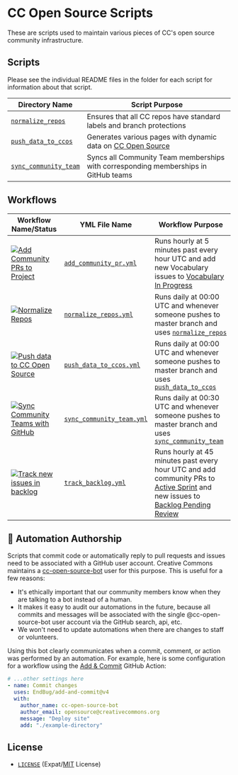 # CC Open Source Scripts

These are scripts used to maintain various pieces of CC's open source community
infrastructure.


## Scripts

Please see the individual README files in the folder for each script for
information about that script.

| Directory Name                      | Script Purpose |
| ----------------------------------- | -------------- |
| [`normalize_repos`][norm]           | Ensures that all CC repos have standard labels and branch protections |
| [`push_data_to_ccos`][push_to_ccos] | Generates various pages with dynamic data on [CC Open Source][ccos] |
| [`sync_community_team`][sync_team]  | Syncs all Community Team memberships with corresponding memberships in GitHub teams |

[norm]: normalize_repos/
[push_to_ccos]: push_data_to_ccos/
[ccos]: httpe://opensource.creativecommons.org/
[sync_team]: sync_community_team/


## Workflows

| Workflow Name/Status | YML File Name | Workflow Purpose |
| -------------------- | ------------- | ---------------- |
| [![Add Community PRs to Project][b1]][l1] | [`add_community_pr.yml`][community_pr_yml] | Runs hourly at 5 minutes past every hour UTC and add new Vocabulary issues to [Vocabulary In Progress][vocab_in_progress] |
| [![Normalize Repos][b2]][l2] | [`normalize_repos.yml`][norm_pr_yml] | Runs daily at 00:00 UTC and whenever someone pushes to master branch and uses [`normalize_repos`][norm] |
| [![Push data to CC Open Source][b3]][l3] | [`push_data_to_ccos.yml`][push_ccos_yml] | Runs daily at 00:00 UTC and whenever someone pushes to master branch and uses [`push_data_to_ccos`][push_to_ccos] |
| [![Sync Community Teams with GitHub][b4]][l4] | [`sync_community_team.yml`][sync_team_yml] | Runs daily at 00:30 UTC and whenever someone pushes to master branch and uses [`sync_community_team`][sync_team] |
| [![Track new issues in backlog][b5]][l5] | [`track_backlog.yml`][track_backlog] | Runs hourly at 45 minutes past every hour UTC and add community PRs to [Active Sprint][active_sprint] and new issues to [Backlog Pending Review][backlog_pending] |


[b1]: https://github.com/creativecommons/ccos-scripts/actions/workflows/add_community_pr.yml/badge.svg
[l1]: https://github.com/creativecommons/ccos-scripts/actions/workflows/add_community_pr.yml
[b2]: https://github.com/creativecommons/ccos-scripts/actions/workflows/normalize_repos.yml/badge.svg
[l2]: https://github.com/creativecommons/ccos-scripts/actions/workflows/normalize_repos.yml
[b3]: https://github.com/creativecommons/ccos-scripts/actions/workflows/push_data_to_ccos.yml/badge.svg
[l3]: https://github.com/creativecommons/ccos-scripts/actions/workflows/push_data_to_ccos.yml
[b4]: https://github.com/creativecommons/ccos-scripts/actions/workflows/sync_community_team.yml/badge.svg
[l4]: https://github.com/creativecommons/ccos-scripts/actions/workflows/sync_community_team.yml
[b5]: https://github.com/creativecommons/ccos-scripts/actions/workflows/track_backlog.yml/badge.svg
[l5]: https://github.com/creativecommons/ccos-scripts/actions/workflows/track_backlog.yml

[community_pr_yml]: .github/workflows/add_community_pr.yml
[vocab_in_progress]: https://github.com/orgs/creativecommons/projects/13
[norm_pr_yml]: .github/workflows/normalize_repos.yml
[push_ccos_yml]: .github/workflows/push_data_to_ccos.yml
[sync_team_yml]: .github/workflows/sync_community_team.yml
[track_backlog]: .github/workflows/track_backlog.yml
[active_sprint]: https://github.com/orgs/creativecommons/projects/7
[backlog_pending]: https://github.com/orgs/creativecommons/projects/10


## :robot: Automation Authorship

Scripts that commit code or automatically reply to pull requests and issues need to be associated with a GitHub user account. Creative Commons maintains a [cc-open-source-bot](https://github.com/cc-open-source-bot) user for this purpose. This is useful for a few reasons:

- It's ethically important that our community members know when they are talking to a bot instead of a human.
- It makes it easy to audit our automations in the future, because all commits and messages will be associated with the single @cc-open-source-bot user account via the GitHub search, api, etc.
- We won't need to  update automations when there are changes to staff or volunteers.

Using this bot clearly communicates when a commit, comment, or action was performed by an automation. For example, here is some configuration for a workflow using the [Add & Commit](https://github.com/EndBug/add-and-commit) GitHub Action:

```yml
# ...other settings here
- name: Commit changes
  uses: EndBug/add-and-commit@v4
  with:
    author_name: cc-open-source-bot
    author_email: opensource@creativecommons.org
    message: "Deploy site"
    add: "./example-directory"
```


## License

- [`LICENSE`](LICENSE) (Expat/[MIT][mit] License)

[mit]: http://www.opensource.org/licenses/MIT "The MIT License | Open Source Initiative"
